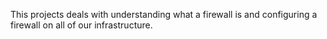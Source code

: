 This projects deals with understanding what a firewall is and configuring a firewall on all of our infrastructure.
